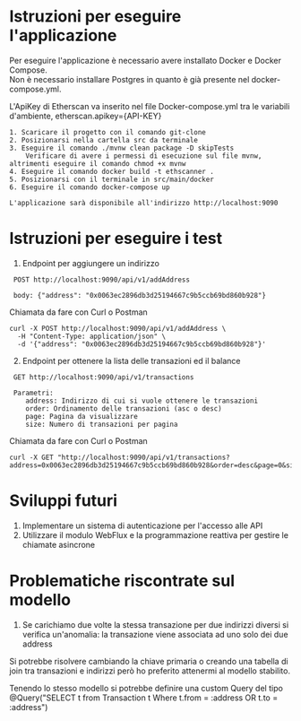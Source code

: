 Istruzioni per eseguire l'applicazione
======================================
Per eseguire l'applicazione è necessario avere installato Docker e Docker Compose. 
\
Non è necessario installare Postgres in quanto è già presente nel docker-compose.yml.

L'ApiKey di Etherscan va inserito nel file Docker-compose.yml tra le variabili d'ambiente, etherscan.apikey={API-KEY} 
```:
1. Scaricare il progetto con il comando git-clone
2. Posizionarsi nella cartella src da terminale
3. Eseguire il comando ./mvnw clean package -D skipTests 
    Verificare di avere i permessi di esecuzione sul file mvnw, altrimenti eseguire il comando chmod +x mvnw
4. Eseguire il comando docker build -t ethscanner .
5. Posizionarsi con il terminale in src/main/docker
6. Eseguire il comando docker-compose up

L'applicazione sarà disponibile all'indirizzo http://localhost:9090
```


Istruzioni per eseguire i test
==============================

1. Endpoint per aggiungere un indirizzo
```:Endpoint
 POST http://localhost:9090/api/v1/addAddress
 
 body: {"address": "0x0063ec2896db3d25194667c9b5ccb69bd860b928"}
```
Chiamata da fare con Curl o Postman
```
curl -X POST http://localhost:9090/api/v1/addAddress \
  -H "Content-Type: application/json" \
  -d '{"address": "0x0063ec2896db3d25194667c9b5ccb69bd860b928"}'
```




2. Endpoint per ottenere la lista delle transazioni ed il balance
```:Endpoint 
 GET http://localhost:9090/api/v1/transactions
 
 Parametri:
    address: Indirizzo di cui si vuole ottenere le transazioni
    order: Ordinamento delle transazioni (asc o desc)
    page: Pagina da visualizzare
    size: Numero di transazioni per pagina
```
Chiamata da fare con Curl o Postman
```
curl -X GET "http://localhost:9090/api/v1/transactions?address=0x0063ec2896db3d25194667c9b5ccb69bd860b928&order=desc&page=0&size=40"
```


Sviluppi futuri
==============================

1. Implementare un sistema di autenticazione per l'accesso alle API
2. Utilizzare il modulo WebFlux e la programmazione reattiva per gestire le chiamate asincrone

Problematiche riscontrate sul modello
==============================
1. Se carichiamo due volte la stessa transazione per due indirizzi diversi si verifica un'anomalia: la transazione viene associata ad uno solo dei due address

Si potrebbe risolvere cambiando la chiave primaria o creando una tabella di join tra transazioni e indirizzi però ho preferito attenermi al modello stabilito.

Tenendo lo stesso modello si potrebbe definire una custom Query del tipo  @Query("SELECT t from Transaction t Where t.from = :address OR t.to = :address")
